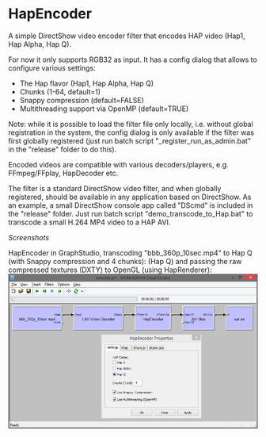 # HapEncoder
A simple DirectShow video encoder filter that encodes HAP video (Hap1, Hap Alpha, Hap Q).

For now it only supports RGB32 as input. It has a config dialog that allows to configure various settings:
* The Hap flavor (Hap1, Hap Alpha, Hap Q)
* Chunks (1-64, default=1)
* Snappy compression (default=FALSE)
* Multithreading support via OpenMP (default=TRUE)

Note: while it is possible to load the filter file only locally, i.e. without global registration in the system, the config dialog is only available if the filter was first globally registered (just run batch script "_register_run_as_admin.bat" in the "release" folder to do this).

Encoded videos are compatible with various decoders/players, e.g. FFmpeg/FFplay, HapDecoder etc.

The filter is a standard DirectShow video filter, and when globally registered, should be available in any application based on DirectShow. As an example, a small DirectShow console app called "DScmd" is included in the "release" folder. Just run batch script "demo_transcode_to_Hap.bat" to transcode a small H.264 MP4 video to a HAP AVI.

*Screenshots*

HapEncoder in GraphStudio, transcoding "bbb_360p_10sec.mp4" to Hap Q (with Snappy compression and 4 chunks):
(Hap Q) and passing the raw compressed textures (DXTY) to OpenGL (using HapRenderer):
![](screenshots/HapEncoder_GraphStudio_HapQ.png)
